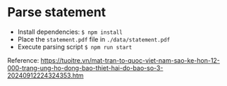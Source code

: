 # Parse statement

- Install dependencies: `$ npm install`
- Place the `statement.pdf` file in `./data/statement.pdf`
- Execute parsing script `$ npm run start`

Reference: https://tuoitre.vn/mat-tran-to-quoc-viet-nam-sao-ke-hon-12-000-trang-ung-ho-dong-bao-thiet-hai-do-bao-so-3-20240912224324353.htm